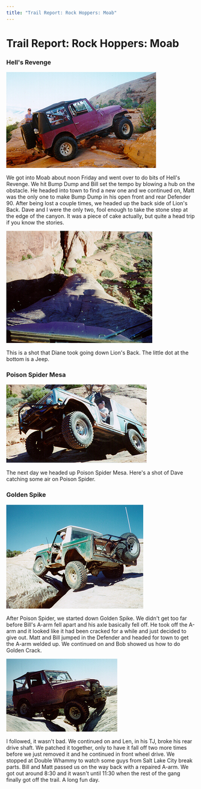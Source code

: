 ```yaml
---
title: "Trail Report: Rock Hoppers: Moab"
---
```

# Trail Report: Rock Hoppers: Moab

### Hell's Revenge

![Terry on Hell's Revenge](/images/terry/trail/mo9705.jpg)

We got into Moab about noon Friday and went over to do bits of Hell's Revenge. We hit Bump Dump and Bill set the tempo by blowing a hub on the obstacle. He headed into town to find a new one and we continued on, Matt was the only one to make Bump Dump in his open front and rear Defender 90. After being lost a couple times, we headed up the back side of Lion's Back. Dave and I were the only two, fool enough to take the stone step at the edge of the canyon. It was a piece of cake actually, but quite a head trip if you know the stories. 

![Terry going down Lion's Back](/images/terry/trail/mo9703.jpg)

This is a shot that Diane took going down Lion's Back. The little dot at the bottom is a Jeep. 

### Poison Spider Mesa

![Dave on Poison Spider](/images/terry/trail/mo9701.jpg)

The next day we headed up Poison Spider Mesa. Here's a shot of Dave catching some air on Poison Spider. 

### Golden Spike

![Bob Lightbody on the Golden Crack](/images/terry/trail/mo9704.jpg)

After Poison Spider, we started down Golden Spike. We didn't get too far before Bill's A-arm fell apart and his axle basically fell off. He took off the A-arm and it looked like it had been cracked for a while and just decided to give out. Matt and Bill jumped in the Defender and headed for town to get the A-arm welded up. We continued on and Bob showed us how to do Golden Crack. 

![Terry on Golden Crack](/images/terry/trail/mo9702.jpg)

I followed, it wasn't bad. We continued on and Len, in his TJ, broke his rear drive shaft. We patched it together, only to have it fall off two more times before we just removed it and he continued in front wheel drive. We stopped at Double Whammy to watch some guys from Salt Lake City break parts. Bill and Matt passed us on the way back with a repaired A-arm. We got out around 8:30 and it wasn't until 11:30 when the rest of the gang finally got off the trail. A long fun day.